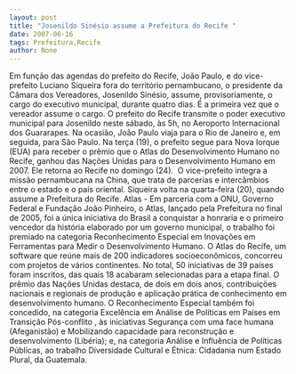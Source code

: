 ```yaml
---
layout: post
title: "Josenildo Sinésio assume a Prefeitura do Recife "
date: 2007-06-16
tags: Prefeitura,Recife
author: None
---
```

Em fun&ccedil;&atilde;o das agendas do prefeito do Recife, Jo&atilde;o Paulo, e do vice-prefeito Luciano Siqueira fora do territ&oacute;rio pernambucano, o presidente da C&acirc;mara dos Vereadores, Josenildo Sin&eacute;sio, assume, provisoriamente, o cargo do executivo municipal, durante quatro dias. &Eacute; a primeira vez que o vereador assume o cargo.
O prefeito do Recife transmite o poder executivo municipal para Josenildo neste s&aacute;bado, &agrave;s 5h, no Aeroporto Internacional dos Guararapes. Na ocasi&atilde;o, Jo&atilde;o Paulo viaja para o Rio de Janeiro e, em seguida, para S&atilde;o Paulo. Na ter&ccedil;a (19), o prefeito segue para Nova Iorque (EUA) para receber o pr&ecirc;mio que o Atlas do Desenvolvimento Humano no Recife, ganhou das Na&ccedil;&otilde;es Unidas para o Desenvolvimento Humano em 2007. Ele retorna ao Recife no domingo (24).&nbsp; 
O vice-prefeito integra a miss&atilde;o pernambucana na China, que trata de parcerias e interc&acirc;mbios entre o estado e o pa&iacute;s oriental. Siqueira volta na quarta-feira (20), quando assume a Prefeitura do Recife. 
Atlas - Em parceria com a ONU, Governo Federal e Funda&ccedil;&atilde;o Jo&atilde;o Pinheiro, o Atlas, lan&ccedil;ado pela Prefeitura no final de 2005, foi a &uacute;nica iniciativa do Brasil a conquistar a honraria e o primeiro vencedor da hist&oacute;ria elaborado por um governo municipal, o trabalho foi premiado na categoria Reconhecimento Especial em Inova&ccedil;&otilde;es em Ferramentas para Medir o Desenvolvimento Humano. 
O Atlas do Recife, um software que re&uacute;ne mais de 200 indicadores socioecon&ocirc;micos, concorreu com projetos de v&aacute;rios continentes. No total, 50 iniciativas de 39 pa&iacute;ses foram inscritos, das quais 18 acabaram selecionadas para a etapa final. O pr&ecirc;mio das Na&ccedil;&otilde;es Unidas destaca, de dois em dois anos, contribui&ccedil;&otilde;es nacionais e regionais de produ&ccedil;&atilde;o e aplica&ccedil;&atilde;o pr&aacute;tica de conhecimento em desenvolvimento humano. 
O Reconhecimento Especial tamb&eacute;m foi concedido, na categoria Excel&ecirc;ncia em An&aacute;lise de Pol&iacute;ticas em Pa&iacute;ses em Transi&ccedil;&atilde;o P&oacute;s-conflito , &agrave;s iniciativas Seguran&ccedil;a com uma face humana (Afeganist&atilde;o) e Mobilizando capacidade para reconstru&ccedil;&atilde;o e desenvolvimento (Lib&eacute;ria); e, na categoria An&aacute;lise e Influ&ecirc;ncia de Pol&iacute;ticas P&uacute;blicas, ao trabalho Diversidade Cultural e &Eacute;tnica: Cidadania num Estado Plural, da Guatemala. 